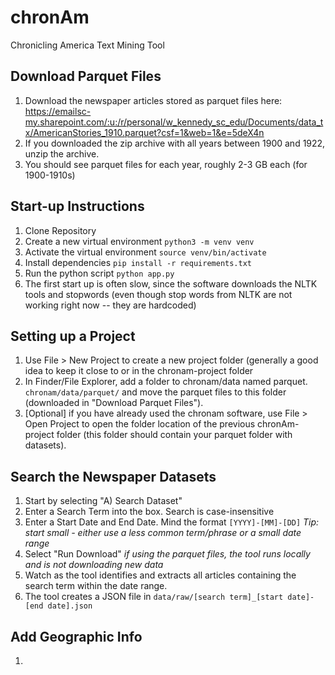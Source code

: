 # chronAm
Chronicling America Text Mining Tool

## Download Parquet Files
1. Download the newspaper articles stored as parquet files here: https://emailsc-my.sharepoint.com/:u:/r/personal/w_kennedy_sc_edu/Documents/data_tx/AmericanStories_1910.parquet?csf=1&web=1&e=5deX4n
2. If you downloaded the zip archive with all years between 1900 and 1922, unzip the archive.
3. You should see parquet files for each year, roughly 2-3 GB each (for 1900-1910s)

## Start-up Instructions
1. Clone Repository
2. Create a new virtual environment `python3 -m venv venv`
3. Activate the virtual environment `source venv/bin/activate`
4. Install dependencies `pip install -r requirements.txt`
5. Run the python script `python app.py`
6. The first start up is often slow, since the software downloads the NLTK tools and stopwords (even though stop words from NLTK are not working right now -- they are hardcoded)

## Setting up a Project
1. Use File > New Project to create a new project folder (generally a good idea to keep it close to or in the chronam-project folder
2. In Finder/File Explorer, add a folder to chronam/data named parquet. `chronam/data/parquet/` and move the parquet files to this folder (downloaded in "Download Parquet Files").
3. [Optional] if you have already used the chronam software, use File > Open Project to open the folder location of the previous chronAm-project folder (this folder should contain your parquet folder with datasets).

## Search the Newspaper Datasets
1. Start by selecting "A) Search Dataset"
  1. Enter a Search Term into the box. Search is case-insensitive
  2. Enter a Start Date and End Date. Mind the format `[YYYY]-[MM]-[DD]`
     *Tip: start small - either use a less common term/phrase or a small date range*
2. Select "Run Download" *if using the parquet files, the tool runs locally and is not downloading new data*
3. Watch as the tool identifies and extracts all articles containing the search term within the date range.
4. The tool creates a JSON file in `data/raw/[search term]_[start date]-[end date].json`

## Add Geographic Info
1. 
